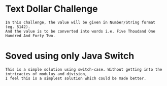 # Text Dollar Challenge

	In this challenge, the value will be given in Number/String format (eg. 5142).
	And the value is to be converted into words i.e. Five Thoudand One Hundred And Forty Two.
	
# Soved using only Java Switch

	This is a simple solution using switch-case. Without getting into the intricacies of modulus and division,
	I feel this is a simplest solution which could be made better.